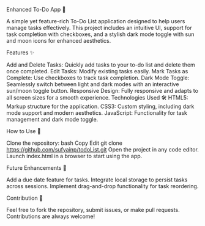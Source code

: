 Enhanced To-Do App 🌟

A simple yet feature-rich To-Do List application designed to help users manage tasks effectively. This project includes an intuitive UI, support for task completion with checkboxes, and a stylish dark mode toggle with sun and moon icons for enhanced aesthetics.

Features ✨

Add and Delete Tasks: Quickly add tasks to your to-do list and delete them once completed.
Edit Tasks: Modify existing tasks easily.
Mark Tasks as Complete: Use checkboxes to track task completion.
Dark Mode Toggle: Seamlessly switch between light and dark modes with an interactive sun/moon toggle button.
Responsive Design: Fully responsive and adapts to all screen sizes for a smooth experience.
Technologies Used 🛠️
HTML5: Markup structure for the application.
CSS3: Custom styling, including dark mode support and modern aesthetics.
JavaScript: Functionality for task management and dark mode toggle.

How to Use 📝

Clone the repository:
bash
Copy
Edit
git clone https://github.com/sufyainp/todoList.git
Open the project in any code editor.
Launch index.html in a browser to start using the app.

Future Enhancements 🚀

Add a due date feature for tasks.
Integrate local storage to persist tasks across sessions.
Implement drag-and-drop functionality for task reordering.

Contribution 🤝

Feel free to fork the repository, submit issues, or make pull requests. Contributions are always welcome!
